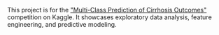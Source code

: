 This project is for the ["Multi-Class Prediction of Cirrhosis Outcomes"](https://www.kaggle.com/competitions/playground-series-s3e26/code?competitionId=60893&searchQuery=hardy+xu) competition on Kaggle. It showcases exploratory data analysis, feature engineering, and predictive modeling.
